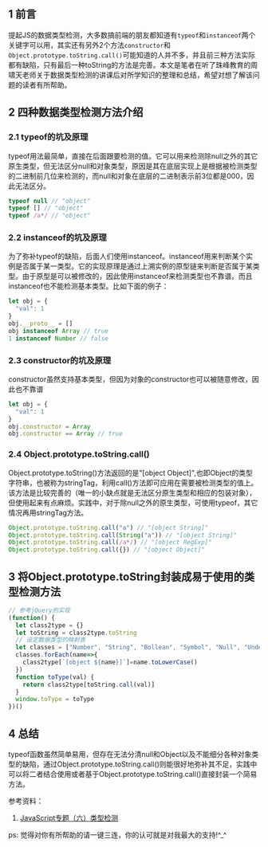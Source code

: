 ## 1 前言
提起JS的数据类型检测，大多数搞前端的朋友都知道有`typeof`和`instanceof`两个关键字可以用，其实还有另外2个方法`constructor`和`Object.prototype.toString.call()`可能知道的人并不多，并且前三种方法实际都有缺陷，只有最后一种toString的方法是完善。本文是笔者在听了珠峰教育的周啸天老师关于数据类型检测的讲课后对所学知识的整理和总结，希望对想了解该问题的读者有所帮助。
## 2 四种数据类型检测方法介绍
### 2.1 typeof的坑及原理
typeof用法最简单，直接在后面跟要检测的值。它可以用来检测除null之外的其它原生类型，但无法区分null和对象类型，原因是其在底层实现上是根据被检测类型的二进制前几位来检测的，而null和对象在底层的二进制表示前3位都是000，因此无法区分。
```js
typeof null // "object"
typeof [] // "object"
typeof /a*/ // "object"
```
### 2.2 instanceof的坑及原理
为了弥补typeof的缺陷，后面人们使用instanceof。instanceof用来判断某个实例是否属于某一类型。它的实现原理是通过上溯实例的原型链来判断是否属于某类型。由于原型是可以被修改的，因此使用instanceof来检测类型也不靠谱。而且instanceof也不能检测基本类型。比如下面的例子：
```js
let obj = {
  "val": 1
}
obj.__proto__ = []
obj instanceof Array // true
1 instanceof Number // false
```
### 2.3 constructor的坑及原理
constructor虽然支持基本类型，但因为对象的constructor也可以被随意修改，因此也不靠谱
```js
let obj = {
  "val": 1
}
obj.constructor = Array
obj.constructor == Array // true
```
### 2.4 Object.prototype.toString.call() 
Object.prototype.toString()方法返回的是"[object Object]",也即Object的类型字符串，也被称为stringTag，利用call()方法即可应用在需要被检测类型的值上。该方法是比较完善的（唯一的小缺点就是无法区分原生类型和相应的包装对象），但使用起来有点麻烦。实践中，对于除null之外的原生类型，可使用typeof，其它情况再用stringTag方法。
```js
Object.prototype.toString.call("a") // "[object String]"
Object.prototype.toString.call(String("a")) // "[object String]"
Object.prototype.toString.call(/a*/) // "[object RegExp]"
Object.prototype.toString.call({}) // "[object Object]"
```

## 3 将Object.prototype.toString封装成易于使用的类型检测方法

```js
// 参考jQuery的实现
(function() {
  let class2type = {}
  let toString = class2type.toString
  // 设定数据类型的映射表
  let classes = ["Number", "String", "Bollean", "Symbol", "Null", "Undefined", "Object", "Array", "RegExp", "Date", "Error", "Function"]
  classes.forEach(name=>{
    class2type[`[object ${name}]`]=name.toLowerCase()
  })
  function toType(val) {
    return class2type[toString.call(val)]
  }
  window.toType = toType
})()
```

## 4 总结
typeof函数虽然简单易用，但存在无法分清null和Object以及不能细分各种对象类型的缺陷，通过Object.prototype.toString.call()则能很好地弥补其不足，实践中可以将二者结合使用或者基于Object.prototype.toString.call()直接封装一个简易方法。

参考资料：
1. [JavaScript专题（六）类型检测](https://yuguang.blog.csdn.net/article/details/108130316?utm_medium=distribute.pc_relevant.none-task-blog-OPENSEARCH-5.control&dist_request_id=&depth_1-utm_source=distribute.pc_relevant.none-task-blog-OPENSEARCH-5.control)

ps: 觉得对你有所帮助的请一键三连，你的认可就是对我最大的支持!^_^